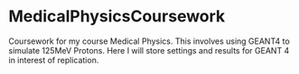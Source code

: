 # MedicalPhysicsCoursework
Coursework for my course Medical Physics. This involves using GEANT4 to simulate 125MeV Protons. Here I will store settings and results for GEANT 4 in interest of replication.
